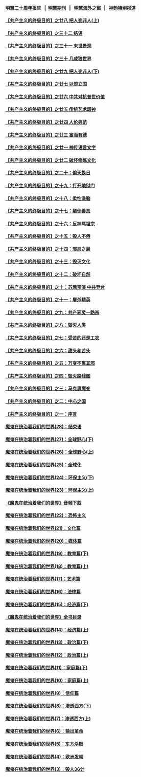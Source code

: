#### [明慧二十周年报告](https://github.com/gfw-breaker/mh-reports/blob/master/README.md?t=07211221) &nbsp;&nbsp;|&nbsp;&nbsp;[明慧期刊](https://github.com/gfw-breaker/mh-qikan) &nbsp;&nbsp;|&nbsp;&nbsp; [明慧海外之窗](https://github.com/gfw-breaker/mh-news/blob/master/README.md?t=07211221) &nbsp;&nbsp;|&nbsp;&nbsp; [神韵特别报道](https://github.com/gfw-breaker/mh-news/blob/master/shenyun.md?t=07211221) 

#### [【共产主义的终极目的】之廿八 把人变非人(上)](../pages/nsc422/n11340492.md?t=07211221) 

#### [【共产主义的终极目的】之三十二 结语](../pages/nsc422/n11360535.md?t=07211221) 

#### [【共产主义的终极目的】之三十一 末世景观](../pages/nsc422/n11351129.md?t=07211221) 

#### [【共产主义的终极目的】之三十 几成狼世界](../pages/nsc422/n11348280.md?t=07211221) 

#### [【共产主义的终极目的】之廿九 把人变非人(下)](../pages/nsc422/n11344140.md?t=07211221) 

#### [【共产主义的终极目的】之廿七 以恨立国](../pages/nsc422/n11336944.md?t=07211221) 

#### [【共产主义的终极目的】之廿六 中共对抗普世价值](../pages/nsc422/n11324785.md?t=07211221) 

#### [【共产主义的终极目的】之廿五 传统艺术颂神](../pages/nsc422/n11296396.md?t=07211221) 

#### [【共产主义的终极目的】之廿四 人伦典范](../pages/nsc422/n11296397.md?t=07211221) 

#### [【共产主义的终极目的】之廿三 富而有德](../pages/nsc422/n11283598.md?t=07211221) 

#### [【共产主义的终极目的】之廿一 神传语言文字](../pages/nsc422/n11263265.md?t=07211221) 

#### [【共产主义的终极目的】之廿二 破坏修炼文化](../pages/nsc422/n11245728.md?t=07211221) 

#### [【共产主义的终极目的】之二十：偷天换日](../pages/nsc422/n11238846.md?t=07211221) 

#### [【共产主义的终极目的】之十九：打开地狱门](../pages/nsc422/n11206376.md?t=07211221) 

#### [【共产主义的终极目的】之十八：柔性洗脑](../pages/nsc422/n11199994.md?t=07211221) 

#### [【共产主义的终极目的】之十七：颠倒善恶](../pages/nsc422/n11179782.md?t=07211221) 

#### [【共产主义的终极目的】之十六：反神骂祖宗](../pages/nsc422/n11166798.md?t=07211221) 

#### [【共产主义的终极目的】之十五：毁人不倦](../pages/nsc422/n11166792.md?t=07211221) 

#### [【共产主义的终极目的】之十四：邪恶之最](../pages/nsc422/n11150249.md?t=07211221) 

#### [【共产主义的终极目的】之十三：毁灭文化](../pages/nsc422/n11135227.md?t=07211221) 

#### [【共产主义的终极目的】之十二：破坏自然](../pages/nsc422/n11135214.md?t=07211221) 

#### [【共产主义的终极目的】之十：苏俄预演 中共登台](../pages/nsc422/n11118424.md?t=07211221) 

#### [【共产主义的终极目的】之十一：屠杀精英](../pages/nsc422/n11118442.md?t=07211221) 

#### [【共产主义的终极目的】之九：共产邪灵一路杀](../pages/nsc422/n11114139.md?t=07211221) 

#### [【共产主义的终极目的】之八：毁灭人类](../pages/nsc422/n11108503.md?t=07211221) 

#### [【共产主义的终极目的】之七：受苦的还是工农](../pages/nsc422/n11101809.md?t=07211221) 

#### [【共产主义的终极目的】之六：甜头和苦头](../pages/nsc422/n11096971.md?t=07211221) 

#### [【共产主义的终极目的】之五：万变不离其邪](../pages/nsc422/n11091285.md?t=07211221) 

#### [【共产主义的终极目的】之四：毁灭路线图](../pages/nsc422/n11086284.md?t=07211221) 

#### [【共产主义的终极目的】之三：马克思魔变](../pages/nsc422/n11061941.md?t=07211221) 

#### [【共产主义的终极目的】之二：中心之国](../pages/nsc422/n11047728.md?t=07211221) 

#### [【共产主义的终极目的】之一：序言](../pages/nsc422/n11086077.md?t=07211221) 

#### [魔鬼在统治着我们的世界(28)：结束语](../pages/nsc422/n10936246.md?t=07211221) 

#### [魔鬼在统治着我们的世界(27)：全球野心(下)](../pages/nsc422/n10928319.md?t=07211221) 

#### [魔鬼在统治着我们的世界(26)：全球野心(上)](../pages/nsc422/n10900318.md?t=07211221) 

#### [魔鬼在统治着我们的世界(25)：全球化](../pages/nsc422/n10788205.md?t=07211221) 

#### [魔鬼在统治着我们的世界(24)：环保主义(下)](../pages/nsc422/n10695307.md?t=07211221) 

#### [魔鬼在统治着我们的世界(23)：环保主义(上)](../pages/nsc422/n10688613.md?t=07211221) 

#### [《魔鬼在统治着我们的世界》音频下载](../pages/nsc422/n10635553.md?t=07211221) 

#### [魔鬼在统治着我们的世界(22)：恐怖主义](../pages/nsc422/n10614727.md?t=07211221) 

#### [魔鬼在统治着我们的世界(21)：文化篇](../pages/nsc422/n10597706.md?t=07211221) 

#### [魔鬼在统治着我们的世界(20)：媒体篇](../pages/nsc422/n10586579.md?t=07211221) 

#### [魔鬼在统治着我们的世界(19)：教育篇(下)](../pages/nsc422/n10564808.md?t=07211221) 

#### [魔鬼在统治着我们的世界(18)：教育篇(上)](../pages/nsc422/n10526970.md?t=07211221) 

#### [魔鬼在统治着我们的世界(17)：艺术篇](../pages/nsc422/n10499093.md?t=07211221) 

#### [魔鬼在统治着我们的世界(16)：法律篇](../pages/nsc422/n10485969.md?t=07211221) 

#### [魔鬼在统治着我们的世界(15)：经济篇(下)](../pages/nsc422/n10469975.md?t=07211221) 

#### [《魔鬼在统治着我们的世界》全书目录](../pages/nsc422/n10464261.md?t=07211221) 

#### [魔鬼在统治着我们的世界(14)：经济篇(上)](../pages/nsc422/n10457370.md?t=07211221) 

#### [魔鬼在统治着我们的世界(13)：政治篇(下)](../pages/nsc422/n10448270.md?t=07211221) 

#### [魔鬼在统治着我们的世界(12)：政治篇(上)](../pages/nsc422/n10444576.md?t=07211221) 

#### [魔鬼在统治着我们的世界(11)：家庭篇(下)](../pages/nsc422/n10440961.md?t=07211221) 

#### [魔鬼在统治着我们的世界(10)：家庭篇(上)](../pages/nsc422/n10435448.md?t=07211221) 

#### [魔鬼在统治着我们的世界(9)：信仰篇](../pages/nsc422/n10432159.md?t=07211221) 

#### [魔鬼在统治着我们的世界(8)：渗透西方(下)](../pages/nsc422/n10429603.md?t=07211221) 

#### [魔鬼在统治着我们的世界(7)：渗透西方(上)](../pages/nsc422/n10426013.md?t=07211221) 

#### [魔鬼在统治着我们的世界(6)：输出革命](../pages/nsc422/n10421536.md?t=07211221) 

#### [魔鬼在统治着我们的世界(5)：东方杀戮](../pages/nsc422/n10417707.md?t=07211221) 

#### [魔鬼在统治着我们的世界(4)：欧洲发端](../pages/nsc422/n10414890.md?t=07211221) 

#### [魔鬼在统治着我们的世界(3)：毁人36计](../pages/nsc422/n10411583.md?t=07211221) 

